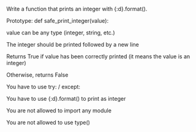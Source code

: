 Write a function that prints an integer with {:d}.format().



Prototype: def safe_print_integer(value):

value can be any type (integer, string, etc.)

The integer should be printed followed by a new line

Returns True if value has been correctly printed (it means the value is an integer)

Otherwise, returns False

You have to use try: / except:

You have to use {:d}.format() to print as integer

You are not allowed to import any module

You are not allowed to use type()

